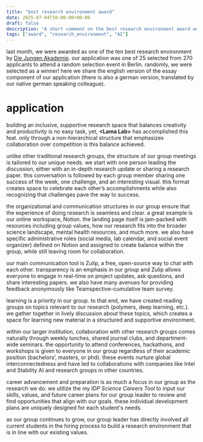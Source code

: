 ```yaml
---
title: "best research environment award"
date: 2025-07-04T10:00:00+00:00
draft: false
description: "A short comment on the best research environment award we received, and the application that we submitted"
tags: ["award", "research_environment", "AI"]
---
```


last month, we were awarded as one of the ten best research environment by [Die Jungen Akademie](https://www.diejungeakademie.de/en/projekte/best-research-environment-award/shortlist-2024). our application was one of 25 selected from 270 applicants to attend a random selection event in Berlin. randomly, we were selected as a winner! here we share the english version of the essay component of our application (there is also a german version, translated by our native german speaking colleague).

# application

building an inclusive, supportive research space that balances creativity and productivity is no easy task, yet, **&lt;Lama Lab&gt;** has accomplished this feat. only through a non-hierarchical structure that emphasizes collaboration over competition is this balance achieved.

unlike other traditional research groups, the structure of our group meetings is tailored to our unique needs. we start with one person leading the discussion, either with an in-depth research update or sharing a research paper. this conversation is followed by each group member sharing one success of the week, one challenge, and an interesting visual. this format creates space to celebrate each other’s accomplishments while also recognizing that challenges pave the way to success.

the organizational and communication structures in our group ensure that the experience of doing research is seamless and clear. a great example is our online workspace, Notion. the landing page itself is jam-packed with resources including group values, how our research fits into the broader science landscape, mental health resources, and much more. we also have specific administrative roles (social media, lab calendar, and social event organizer) defined on Notion and assigned to create balance within the group, while still leaving room for collaboration.

our main communication tool is Zulip, a free, open-source way to chat with each
other. transparency is an emphasis in our group and Zulip allows everyone to engage in real-time on project updates, ask questions, and share interesting papers. we also have many avenues for providing feedback anonymously like Teamspective–cumulative team survey.

learning is a priority in our group. to that end, we have created reading groups on topics relevant to our research (polymers, deep learning, etc.). we gather together in lively discussion about these topics, which creates a space for learning new material in a structured and supportive environment.

within our larger institution, collaboration with other research groups comes naturally through weekly lunches, shared journal clubs, and department-wide seminars. the opportunity to attend conferences, hackathons, and workshops is given to everyone in our group regardless of their academic position (bachelors’, masters, or phd). these events nurture global interconnectedness and have led to collaborations with companies like Intel and Stability AI and research groups in other countries.

career advancement and preparation is as much a focus in our group as the research we do. we utilize the my *IDP Science Careers Tool* to input our skills, values, and future career plans for our group leader to review and find opportunities that align with our goals. these individual development plans are uniquely designed for each student's needs.

as our group continues to grow, our group leader has directly involved all current students in the hiring process to build a research environment that is in line with our existing values.
